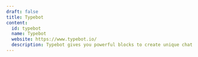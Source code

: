 ```yaml
---
draft: false
title: Typebot
content:
  id: typebot
  name: Typebot
  website: https://www.typebot.io/
  description: Typebot gives you powerful blocks to create unique chat experiences. Embed them anywhere on your web/mobile apps and start collecting results like magic
---
```


